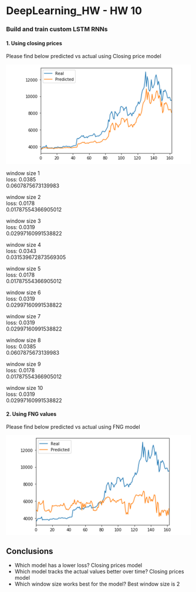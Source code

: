 # DeepLearning_HW - HW 10 

### Build and train custom LSTM RNNs
#### 1. Using closing prices 

Please find below predicted vs actual using Closing price model 

![table](https://github.com/andreaovelar/DeepLearning_HW/blob/master/CLOSE.PNG "CLOSE")

window size 1  
loss: 0.0385  
0.0607875673139983 

window size 2  
loss: 0.0178  
0.01787554366905012  

window size 3  
loss: 0.0319  
0.02997160991538822  

window size 4  
loss: 0.0343  
0.031539672873569305  

window size 5  
loss: 0.0178  
0.01787554366905012  

window size 6  
loss: 0.0319  
0.02997160991538822  

window size 7  
loss: 0.0319  
0.02997160991538822  

window size 8  
loss: 0.0385  
0.0607875673139983 

window size 9  
loss: 0.0178  
0.01787554366905012  

window size 10  
loss: 0.0319  
0.02997160991538822  


#### 2. Using FNG values

Please find below predicted vs actual using FNG model 

![table](https://github.com/andreaovelar/DeepLearning_HW/blob/master/FNG.PNG "FNG")

## Conclusions 
* Which model has a lower loss? Closing prices model
* Which model tracks the actual values better over time? Closing prices model
* Which window size works best for the model? Best window size is 2 


